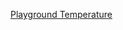 [Playground Temperature](https://learn.adafruit.com/adafruit-circuit-playground-express/playground-temperature)
